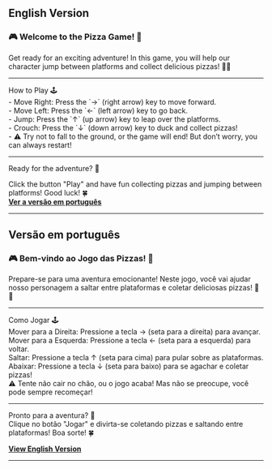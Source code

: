 ## English Version
<h3>🎮 Welcome to the Pizza Game! 🌟</h3>
Get ready for an exciting adventure! In this game, you will help our character jump between platforms and collect delicious pizzas! 🍕✨ <br>
 
<hr> 
How to Play 🕹️ 
<br> 
- Move Right: Press the `→` (right arrow) key to move forward. 
<br> 
- Move Left: Press the `←` (left arrow) key to go back. 
<br> 
- Jump: Press the `↑` (up arrow) key to leap over the platforms. 
<br> 
- Crouch: Press the `↓` (down arrow) key to duck and collect pizzas! 
<br> 
- ⚠️ Try not to fall to the ground, or the game will end! But don’t worry, you can always restart! 
<br> 
<hr> 
Ready for the adventure? 🎉 
<br>
 
Click the button "Play" and have fun collecting pizzas and jumping between platforms! Good luck! 🍀<br>
[**Ver a versão em português**](#versão-em-português) <!-- Link para a versão em português -->
 
 
<hr>

## Versão em português
<h3>🎮 Bem-vindo ao Jogo das Pizzas! 🌟</h3>
 
Prepare-se para uma aventura emocionante! Neste jogo, você vai ajudar nosso personagem a saltar entre plataformas e coletar deliciosas pizzas! 🍕✨
<br>
<hr>
Como Jogar 🕹️
<br>
Mover para a Direita: Pressione a tecla → (seta para a direita) para avançar.
<br>
Mover para a Esquerda: Pressione a tecla ← (seta para a esquerda) para voltar.
<br>
Saltar: Pressione a tecla ↑ (seta para cima) para pular sobre as plataformas.
<br>
Abaixar: Pressione a tecla ↓ (seta para baixo) para se agachar e coletar pizzas!
<br>
⚠️ Tente não cair no chão, ou o jogo acaba! Mas não se preocupe, você pode sempre recomeçar!
<br>
<hr>
Pronto para a aventura? 🎉
<br>
Clique no botão "Jogar" e divirta-se coletando pizzas e saltando entre plataformas! Boa sorte! 🍀
<br>
 
[**View English Version**](#english-version) <!-- Link para a versão em inglês --> <br> <hr>
